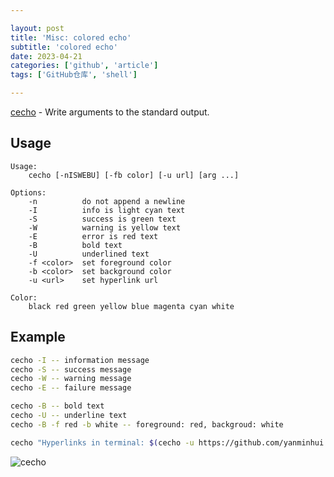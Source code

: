 ```yaml
---

layout: post
title: 'Misc: colored echo'
subtitle: 'colored echo'
date: 2023-04-21
categories: ['github', 'article']
tags: ['GitHub仓库', 'shell']

---
```


[cecho](https://github.com/yanminhui/misc/blob/master/shell/cecho.sh) - Write arguments to the standard output.

## Usage

```console
Usage:
    cecho [-nISWEBU] [-fb color] [-u url] [arg ...]

Options:
    -n	        do not append a newline
    -I          info is light cyan text
    -S          success is green text
    -W          warning is yellow text
    -E          error is red text
    -B          bold text
    -U          underlined text
    -f <color>  set foreground color
    -b <color>  set background color
    -u <url>    set hyperlink url

Color:
    black red green yellow blue magenta cyan white
```

## Example

```bash
cecho -I -- information message
cecho -S -- success message
cecho -W -- warning message
cecho -E -- failure message

cecho -B -- bold text
cecho -U -- underline text
cecho -B -f red -b white -- foreground: red, backgroud: white

cecho "Hyperlinks in terminal: $(cecho -u https://github.com/yanminhui bryan)"
```

![cecho](https://raw.github.com/yanminhui/yanminhui.github.io/master/assets/img/cecho.png)

